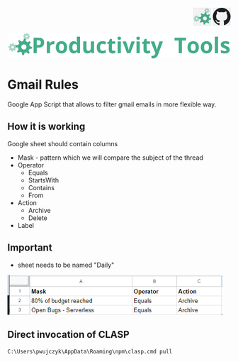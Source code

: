 <!--Category:GAS--> 
 <p align="right">
    <a href="http://productivitytools.top/gmail-rules/"><img src="Images/Header/ProductivityTools_green_40px_2.png" /><a> 
    <a href="https://github.com/pwujczyk/ProductivityTools.GmailRules"><img src="Images/Header/Github_border_40px.png" /></a>
</p>
<p align="center">
    <a href="http://http://productivitytools.tech/">
        <img src="Images/Header/LogoTitle_green_500px.png" />
    </a>
</p>

# Gmail Rules

Google App Script that allows to filter gmail emails in more flexible way. 
<!--more-->

## How it is working

Google sheet should contain columns 
- Mask - pattern which we will compare the subject of the thread
- Operator 
  - Equals
  - StartsWith
  - Contains
  - From
- Action
  - Archive
  - Delete
- Label

## Important
- sheet needs to be named "Daily"
  

![](Images/2023-03-14-16-24-27.png)

## Direct invocation of CLASP

```
C:\Users\pwujczyk\AppData\Roaming\npm\clasp.cmd pull
```

